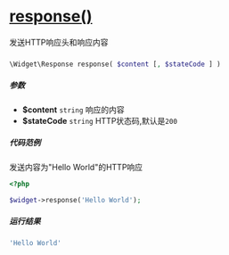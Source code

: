 [response()](http://twinh.github.com/widget/api/response)
=========================================================

发送HTTP响应头和响应内容

### 
```php
\Widget\Response response( $content [, $stateCode ] )
```

##### 参数
* **$content** `string` 响应的内容
* **$stateCode** `string` HTTP状态码,默认是`200`

##### 代码范例
发送内容为"Hello World"的HTTP响应
```php
<?php

$widget->response('Hello World');
```
##### 运行结果
```php
'Hello World'
```
